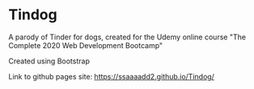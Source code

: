 # Tindog
A parody of Tinder for dogs, created for the Udemy online course "The Complete 2020 Web Development Bootcamp"

Created using Bootstrap

Link to github pages site:
https://ssaaaadd2.github.io/Tindog/
